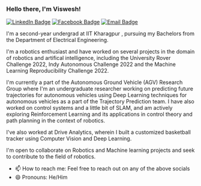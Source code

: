 ### Hello there, I'm Viswesh!

[![LinkedIn Badge](https://img.shields.io/badge/-LinkedIn-0077b5?style=flat-square&logo=Linkedin&logoColor=white)](https://www.linkedin.com/in/viswesh-n-37b01721a/)
[![Facebook Badge](https://img.shields.io/badge/-Facebook-4267B2?style=flat-square&logo=Facebook&logoColor=white)](https://www.facebook.com/viswesh.n)
[![Email Badge](https://img.shields.io/badge/-Email-DB4437?style=flat-square&logo=Gmail&logoColor=white)](mailto:nvichu1001@gmail.com)
<!-- 
- 🔭 I’m currently working on ...
- 🌱 I’m currently learning ...
- 👯 I’m looking to collaborate on ...
- 🤔 I’m looking for help with ... -->


I'm a second-year undergrad at IIT Kharagpur , pursuing my Bachelors from the Department of Electrical Engineering.

I'm a robotics enthusiast and have worked on several projects in the domain of robotics and artifical intelligence, including the University Rover Challenge 2022, Indy Autonomous Challenge 2022 and the Machine Learning Reproducibility Challenge 2022.

I'm currently a part of the Autonomous Ground Vehicle (AGV) Research Group where I'm an undergraduate researcher working on predicting future trajectories for autonomous vehicles using Deep Learning techniques for autonomous vehicles as a part of the Trajectory Prediction team. I have also worked on control systems and a little bit of SLAM, and am actively exploring Reinforcement Learning and its applications in control theory and path planning in the context of robotics. 

I've also worked at Drive Analytics, wherein I built a customized basketball tracker using Computer Vision and Deep Learning.

I'm open to collaborate on Robotics and Machine learning projects and seek to contribute to the field of robotics. 

- 📫 How to reach me: Feel free to reach out on any of the above socials
- 😄 Pronouns: He/Him




<!-- #### 📈 My GitHub Stats:

<p>
  <img width="766em" src="https://github-profile-trophy.vercel.app/?username=Viswesh-N&theme=discord&no-frame=true&row=1&column=7" /> <br>
  <img height="160em" src="https://github-readme-stats.vercel.app/api?username=Viswesh-N&show_icons=true&hide_border=true&count_private=true&include_all_commits=true&hide=contribs&theme=tokyonight" />
  <img height="160em" src="https://github-readme-stats.vercel.app/api/top-langs/?username=Viswesh-N&show_icons=true&hide_border=true&layout=compact&langs_count=8&theme=tokyonight"/>
</p> -->
